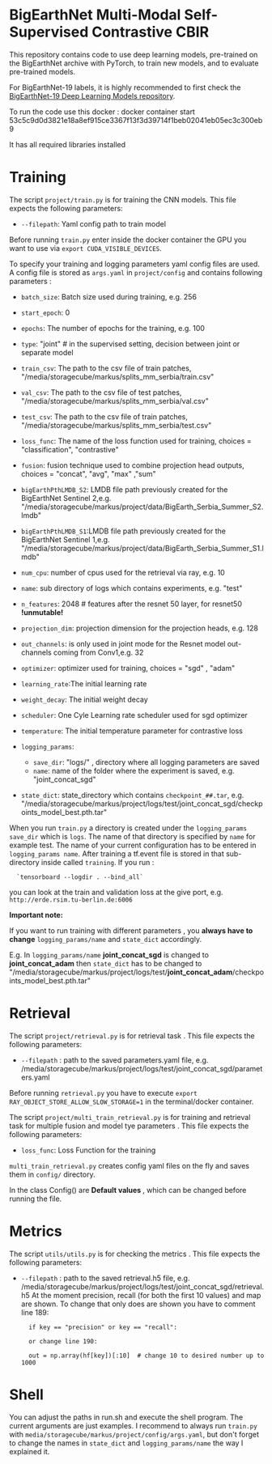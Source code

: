 # BigEarthNet Multi-Modal Self-Supervised Contrastive CBIR

This repository contains code to use deep learning models, pre-trained on the BigEarthNet archive with PyTorch, to train new models, and to evaluate pre-trained models. 

For BigEarthNet-19 labels, it is highly recommended to first check the [BigEarthNet-19 Deep Learning Models repository](https://git.tu-berlin.de/rsim/BigEarthNet-S2_19-classes_models).

To run the code use this docker : docker container start 53c5c9d0d3821e18a8ef915ce3367f13f3d39714f1beb02041eb05ec3c300eb9 

It has all required libraries installed
# Training

The script `project/train.py` is for training the CNN models. This file expects the following parameters:

* `--filepath`: Yaml config path to train model

Before running `train.py` enter inside the docker container the GPU you want to use via `export CUDA_VISIBLE_DEVICES`.

To specify your training and logging parameters yaml config files are used. A config file is stored as `args.yaml` in `project/config` and contains following parameters : 

* `batch_size`: Batch size used during training, e.g. 256
* `start_epoch`: 0
* `epochs`: The number of epochs for the training, e.g. 100
* `type`: "joint" # in the supervised setting, decision between joint or separate model
* `train_csv`: The path to the csv file of train patches, "/media/storagecube/markus/splits_mm_serbia/train.csv"
* `val_csv`: The path to the csv file of test patches, "/media/storagecube/markus/splits_mm_serbia/val.csv"
* `test_csv`: The path to the csv file of train patches, "/media/storagecube/markus/splits_mm_serbia/test.csv"
* `loss_func`: The name of the loss function used for training, choices = "classification", "contrastive"
* `fusion`: fusion technique used to combine projection head outputs, choices = "concat", "avg", "max" ,"sum"
* `bigEarthPthLMDB_S2`: LMDB file path previously created for the BigEarthNet Sentinel 2,e.g. "/media/storagecube/markus/project/data/BigEarth_Serbia_Summer_S2.lmdb"
* `bigEarthPthLMDB_S1`:LMDB file path previously created for the BigEarthNet Sentinel 1,e.g. "/media/storagecube/markus/project/data/BigEarth_Serbia_Summer_S1.lmdb"
* `num_cpu`: number of cpus used for the retrieval via ray, e.g. 10

* `name`: sub directory of logs which contains experiments, e.g. "test"
* `n_features`: 2048  # features after the resnet 50 layer, for resnet50 <strong>!unmutable!</strong>
* `projection_dim`: projection dimension for the projection heads, e.g. 128
* `out_channels`: is only used in joint mode for the Resnet model out-channels coming from Conv1,e.g. 32


* `optimizer`: optimizer used for training, choices = "sgd" , "adam"
* `learning_rate`:The initial learning rate
* `weight_decay`: The initial weight decay
* `scheduler`: One Cyle Learning rate scheduler used for sgd optimizer
* `temperature`: The initial temperature parameter for contrastive loss

* `logging_params`:
  * `save_dir`: "logs/" , directory where all logging parameters are saved
  * `name`: name of the folder where the experiment is saved, e.g. "joint_concat_sgd" 


* `state_dict`: state_directory which contains `checkpoint_##.tar`, e.g. "/media/storagecube/markus/project/logs/test/joint_concat_sgd/checkpoints_model_best.pth.tar"  


When you run `train.py` a directory is created under the `logging_params save_dir` which is `logs`.
The name of that directory is specified by `name` for example test. The name of your current
configuration has to be entered in `logging_params name`. After training a tf.event file is stored in that sub-directory
inside called `training`. If you run :
          
      `tensorboard --logdir . --bind_all` 

you can look at the train and validation loss at the give port, e.g. `http://erde.rsim.tu-berlin.de:6006`

<strong>Important note:</strong> 

If you want to run training with different parameters , you <strong>always have to change</strong> `logging_params/name` and `state_dict` accordingly.<p>
E.g. In `logging_params/name` <strong> joint_concat_sgd</strong> is changed to <strong>joint_concat_adam</strong> then `state_dict` has to be changed to "/media/storagecube/markus/project/logs/test/<strong>joint_concat_adam</strong>/checkpoints_model_best.pth.tar"  </p>


# Retrieval


The script `project/retrieval.py` is for retrieval task . This file expects the following parameters:

* `--filepath` : path to the saved parameters.yaml file, e.g. /media/storagecube/markus/project/logs/test/joint_concat_sgd/parameters.yaml

Before running `retrieval.py` you have to execute 
`export RAY_OBJECT_STORE_ALLOW_SLOW_STORAGE=1` in the terminal/docker container.


The script `project/multi_train_retrieval.py` is for training and retrieval task for multiple fusion and model tye parameters . This file expects the following parameters:

* `loss_func`: Loss Function for the training

`multi_train_retrieval.py` creates config yaml files on the fly and saves them in `config/` directory. <p>
In the class Config() are <strong>Default values </strong>, which can be changed before running the file.



# Metrics 

The script `utils/utils.py` is for checking the metrics . This file expects the following parameters:
* `--filepath` : path to the saved retrieval.h5 file, e.g. /media/storagecube/markus/project/logs/test/joint_concat_sgd/retrieval.h5
At the moment precision, recall (for both the first 10 values) and map are shown. To change that only does are shown you have to  comment line 189: 

        if key == "precision" or key == "recall":

        or change line 190:

        out = np.array(hf[key])[:10]  # change 10 to desired number up to 1000

# Shell

You can adjust the paths in run.sh and execute the shell program. The current arguments are just examples. 
I recommend to always run `train.py` with `media/storagecube/markus/project/config/args.yaml`, but don't forget
to change the names in `state_dict` and `logging_params/name` the way I explained it.